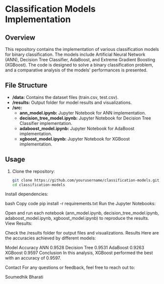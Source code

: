# Classification Models Implementation

## Overview
This repository contains the implementation of various classification models for binary classification. The models include Artificial Neural Network (ANN), Decision Tree Classifier, AdaBoost, and Extreme Gradient Boosting (XGBoost). The code is designed to solve a binary classification problem, and a comparative analysis of the models' performances is presented.

## File Structure
- **/data:** Contains the dataset files (train.csv, test.csv).
- **/results:** Output folder for model results and visualizations.
- **/src:**
  - **ann_model.ipynb:** Jupyter Notebook for ANN implementation.
  - **decision_tree_model.ipynb:** Jupyter Notebook for Decision Tree Classifier implementation.
  - **adaboost_model.ipynb:** Jupyter Notebook for AdaBoost implementation.
  - **xgboost_model.ipynb:** Jupyter Notebook for XGBoost implementation.

## Usage
1. Clone the repository:
   ```bash
   git clone https://github.com/yourusername/classification-models.git
   cd classification-models
Install dependencies:

bash
Copy code
pip install -r requirements.txt
Run the Jupyter Notebooks:

Open and run each notebook (ann_model.ipynb, decision_tree_model.ipynb, adaboost_model.ipynb, xgboost_model.ipynb) to reproduce the results.
View Results:

Check the /results folder for output files and visualizations.
Results
Here are the accuracies achieved by different models:

Model	Accuracy
ANN	0.9528
Decision Tree	0.9531
AdaBoost	0.9263
XGBoost	0.9597
Conclusion
In this analysis, XGBoost performed the best with an accuracy of 0.9597.

Contact
For any questions or feedback, feel free to reach out to:

Soumedhik Bharati
